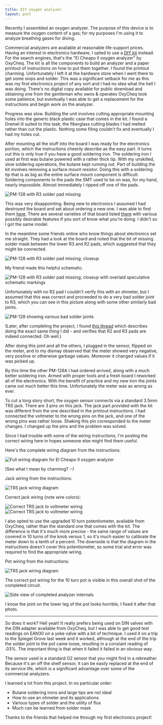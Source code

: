 ```yaml
---
title: DIY oxygen analyzer
layout: post
---
```


Recently I assembled an oxygen analyzer. The purpose of this device is to
measure the oxygen content of a gas; for my purposes I'm using it to analyze
breathing gases for diving.

Commercial analyzers are available at reasonable life-support prices. Having an
interest in electronics hardware, I opted to use a [DIY
kit](https://www.oxycheq.com/products/el-cheapo-ii-analyzer-kit) instead. For
the search engines, that's the "El Cheapo II oxygen analyzer" by OxyCheq. The
kit is all the components to build an analyzer and a paper printout of
instructions on how to put them together. I found the printout charming.
Unfortunately I left it at the hardware store when I went there to get some
snips and solder.  This was a significant setback for me as this was my first
electronics project of any sort and I had no idea what the hell I was doing.
There's no digital copy available for public download and obtaining one from
the gentleman who owns & operates OxyCheq took some patience, but eventually I
was able to get a replacement for the instructions and begin work on the
analyzer.

Progress was slow. Building the unit involves cutting appropriate mounting
holes into the generic black plastic case that comes in the kit. I found a
Dremel ill suited to this task; the fiberglass cutting blades I had melted
rather than cut the plastic. Nothing some filing couldn't fix and eventually I
had my holes cut.

After mounting all the stuff into the board I was ready for the electronics
portion, which the instructions cheerily describe as the easy part. It turns
out this is only true if you have a good soldering iron. The soldering iron I
used at first was butane powered with a rather thick tip. With my unskilled,
slow soldering operations, the butane kept running out. Part of building the
kit involves removing a surface mount resistor. Doing this with a soldering tip
that is as big as the entire surface mount component is difficult.  Soldering
components to the pads the SMT used to be on was, for my hand, nearly
impossible. Almost immediately I ripped off one of the pads.

![PM-128 with R3 solder pad missing](/images/pm128-missing-pad.jpg)

This was very disappointing. Being new to electronics I assumed I had destroyed
the board and set about ordering a new one. I was able to find them
[here](https://www.circuitspecialists.com/lcd-panel-meter-pm-128a.html). There
are several varieties of that board listed
[there](https://www.circuitspecialists.com/lcd-panel-meters) with various
possibly desirable features if you sort of know what you're doing. I didn't so
I got the same model.

In the meantime some friends online who know things about electronics set me
straight. They had a look at the board and noted that the bit of missing solder
mask between the lower R3 and R2 pads, which suggested that they might be
connected.

![PM-128 with R3 solder pad missing; closeup](/images/pm128-missing-pad-closeup.png)

My friend made this helpful schematic.

![PM-128 with R3 solder pad missing; closeup with overlaid speculative schematic markings](/images/pm128-missing-pad-closeup-schematic-guesses.png)

Unfortunately with no R2 pad I couldn't verify this with an ohmeter, but I
assumed that this was correct and proceeded to do a very bad solder joint to
R3, which you can see in this picture along with some other similarly bad joints.

![PM-128 showing various bad solder joints](/images/pm128-horrible-solder-job.jpg)

(Later, after completing the project, I found [this
thread](https://www.scubaboard.com/community/threads/el-cheapo-ii-diy-o2-analyzer-success-franken-analyzer-is-alive.508882/)
which describes doing the exact same thing I did - and verifies that R2 and R3
pads are indeed connected. Oh well.)

After doing this joint and all the others, I plugged in the sensor, flipped on
the meter, and to my dismay observed that the meter showed very negative, very
positive or otherwise garbage values. Moreover it changed values if it was
picked up.

By this time the other PM-128A I had ordered arrived, along with a much better
soldering iron. Armed with proper tools and a fresh board I reworked all of the
electronics. With the benefit of practice and my new iron the joints came out
much better this time. Unfortunately the meter was as wrong as ever.

To cut a long story short, the oxygen sensor connects via a standard 3.5mm TRS
jack. There are 3 pins on this jack. The jack part provided with the kit was
different from the one described in the printout instructions. I had connected
the voltmeter to the wrong pins on the jack, and one of the wrong pins was
rather loose. Shaking this pin corresponded to the meter changes. I changed up
the pins and the problem was solved.

Since I had trouble with some of the wiring instructions, I'm posting the
correct wiring here in hopes someone else might find them useful.

Here's the complete wiring diagram from the instructions:

![Full wiring diagram for El Cheapo II oxygen analyzer](/images/ec2-wiring-diagram.png)

(See what I mean by charming? :-)

Jack wiring from the instructions:

![TRS jack wiring diagram](/images/ec2-jack-wiring-diagram.png)

Correct jack wiring (note wire colors):

![Correct TRS jack to voltmeter wiring](/images/jack-correct-wiring-1.jpg)
![Correct TRS jack to voltmeter wiring](/images/jack-correct-wiring-2.jpg)

I also opted to use the upgraded 10 turn potentiometer, available from OxyCheq,
rather than the standard one that comes with the kit. The difference is that
it's much more precise - the same range of values are covered in 10 turns of
the knob versus 1, so it's much easier to calibrate the meter down to a tenth
of a percent. The downside is that the diagram in the instructions doesn't
cover this potentiometer, so some trial and error was required to find the
appropriate wiring.

Pot wiring from the instructions:

![TRS jack wiring diagram](/images/ec2-pot-wiring-diagram.png)

The correct pot wiring for the 10 turn pot is visible in this overall shot of
the completed circuit.

![Side view of completed analyzer internals](/images/o2-analyzer-finished-shot.jpg)

I know the joint on the lower leg of the pot looks horrible, I fixed it after
that photo.

---

So does it work? Hell yeah! It really prefers being used on DIN valves with the
DIN adapter available from OxyCheq, but I was able to get good test readings on
EAN30 on a yoke valve with a bit of technique. I used it on a trip to the
Spiegel Grove last week and it worked, although at the end of the trip the
solder joint to the pot came loose, resulting in a constant reading of .03%.
The important thing is that when it failed it failed in an obvious way.

The sensor used is a standard O2 sensor that you might find in a rebreather.
Because it's an off the shelf sensor, it can be easily replaced at the end of
its service life, which is a significant advantage over some of the commercial
analyzers.

I learned a lot from this project. In no particular order:

- Butane soldering irons and large tips are not ideal
- How to use an ohmeter and its applications
- Various types of solder and the utility of flux
- Much can be learned from solder mask

Thanks to the friends that helped me through my first electronics project!
